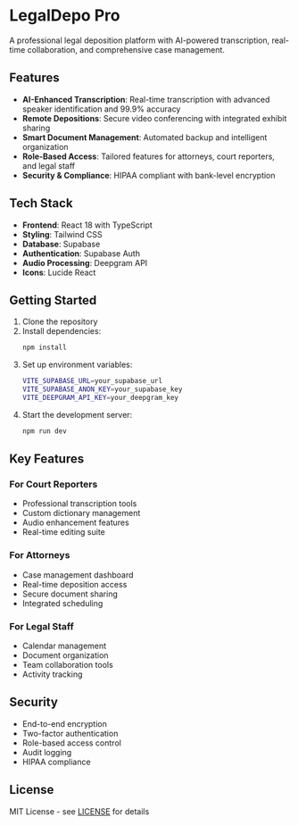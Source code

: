# LegalDepo Pro

A professional legal deposition platform with AI-powered transcription, real-time collaboration, and comprehensive case management.

## Features

- **AI-Enhanced Transcription**: Real-time transcription with advanced speaker identification and 99.9% accuracy
- **Remote Depositions**: Secure video conferencing with integrated exhibit sharing
- **Smart Document Management**: Automated backup and intelligent organization
- **Role-Based Access**: Tailored features for attorneys, court reporters, and legal staff
- **Security & Compliance**: HIPAA compliant with bank-level encryption

## Tech Stack

- **Frontend**: React 18 with TypeScript
- **Styling**: Tailwind CSS
- **Database**: Supabase
- **Authentication**: Supabase Auth
- **Audio Processing**: Deepgram API
- **Icons**: Lucide React

## Getting Started

1. Clone the repository
2. Install dependencies:
   ```bash
   npm install
   ```
3. Set up environment variables:
   ```bash
   VITE_SUPABASE_URL=your_supabase_url
   VITE_SUPABASE_ANON_KEY=your_supabase_key
   VITE_DEEPGRAM_API_KEY=your_deepgram_key
   ```
4. Start the development server:
   ```bash
   npm run dev
   ```

## Key Features

### For Court Reporters
- Professional transcription tools
- Custom dictionary management
- Audio enhancement features
- Real-time editing suite

### For Attorneys
- Case management dashboard
- Real-time deposition access
- Secure document sharing
- Integrated scheduling

### For Legal Staff
- Calendar management
- Document organization
- Team collaboration tools
- Activity tracking

## Security

- End-to-end encryption
- Two-factor authentication
- Role-based access control
- Audit logging
- HIPAA compliance

## License

MIT License - see [LICENSE](LICENSE) for details